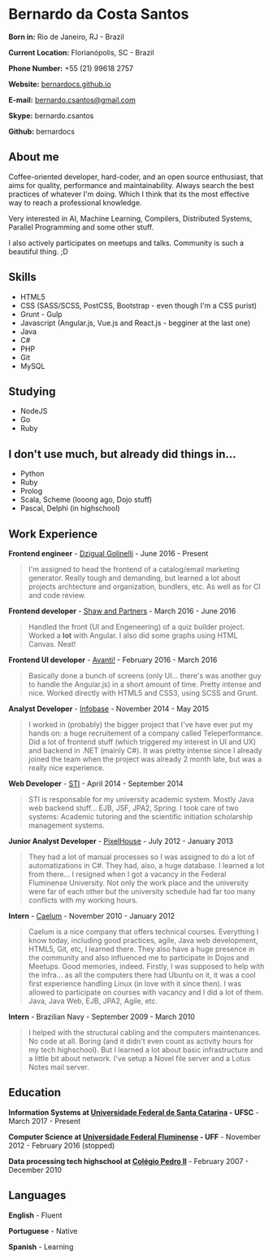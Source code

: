 # Bernardo da Costa Santos

**Born in:** Rio de Janeiro, RJ - Brazil

**Current Location:** Florianópolis, SC - Brazil

**Phone Number:** +55 (21) 99618 2757

**Website:** [bernardocs.github.io](http://bernardocs.github.io)

**E-mail:** bernardo.csantos@gmail.com

**Skype:** bernardo.csantos

**Github:** bernardocs

## About me
Coffee-oriented developer, hard-coder, and an open source enthusiast, that aims for quality, performance and maintainability. Always search the best practices of whatever I'm doing. Which I think that its the most effective way to reach a professional knowledge.

Very interested in AI, Machine Learning, Compilers, Distributed Systems, Parallel Programming and some other stuff.

I also actively participates on meetups and talks. Community is such a beautiful thing. ;D

## Skills

* HTML5
* CSS (SASS/SCSS, PostCSS, Bootstrap - even though I'm a CSS purist)
* Grunt - Gulp
* Javascript (Angular.js, Vue.js and React.js - begginer at the last one)
* Java
* C#
* PHP
* Git
* MySQL

## Studying

* NodeJS
* Go
* Ruby


## I don't use much, but already did things in...

* Python
* Ruby
* Prolog
* Scala, Scheme (looong ago, Dojo stuff)
* Pascal, Delphi (in highschool)


## Work Experience

**Frontend engineer** - [Dzigual Golinelli](http://www.dzigual.com.br/) - June 2016 - Present

> I'm assigned to head the frontend of a catalog/email marketing generator. Really tough and demanding, but learned a lot about projects archtecture and organization, bundlers, etc. As well as for CI and code review.

**Frontend developer** - [Shaw and Partners](http://www.shawandpartners.com) - March 2016 - June 2016

> Handled the front (UI and Engeneering) of a quiz builder project. Worked a **lot** with Angular. I also did some graphs using HTML Canvas. Neat!

**Frontend UI developer** - [Avanti!](http://www.penseavanti.com.br) - February 2016 - March 2016

> Basically done a bunch of screens (only UI... there's was another guy to handle the Angular.js) in a short amount of time. Pretty intense and nice. Worked directly with HTML5 and CSS3, using SCSS and Grunt.

**Analyst Developer** - [Infobase](http://www.infobase.com.br) - November 2014 - May 2015

> I worked in (probably) the bigger project that I've have ever put my hands on: a huge recruitement of a company called Teleperformance. Did a lot of frontend stuff (which triggered my interest in UI and UX) and backend in .NET (mainly C#). It was pretty intense since I already joined the team when the project was already 2 month late, but was a really nice experience.

**Web Developer** - [STI](http://www.sti.uff.br) - April 2014 - September 2014

> STI is responsable for my university academic system. Mostly Java web backend stuff... EJB, JSF, JPA2, Spring. I took care of two systems: Academic tutoring and the scientific initiation scholarship management systems.

**Junior Analyst Developer** - [PixelHouse](http://www.pixelhouse.com.br) - July 2012 - January 2013

> They had a lot of manual processes so I was assigned to do a lot of automatizations in C#. They had, also, a huge database. I learned a lot from there... I resigned when I got a vacancy in the Federal Fluminense University. Not only the work place and the university were far of each other but the university schedule had far too many conflicts with my working hours.

**Intern** - [Caelum](http://www.caelum.com.br) - November 2010 - January 2012

> Caelum is a nice company that offers technical courses. Everything I know today, including good practices, agile, Java web development, HTML5, Git, etc, I learned there. They also have a huge presence in the community and also influenced me to participate in Dojos and Meetups. Good memories, indeed. Firstly, I was supposed to help with the infra... as all the computers there had Ubuntu on it, it was a cool first experience handling Linux (in love with it since then). I was allowed to participate on courses with vacancy and I did a lot of them. Java, Java Web, EJB, JPA2, Agile, etc.

**Intern** - Brazilian Navy - September 2009 - March 2010

> I helped with the structural cabling and the computers maintenances. No code at all. Boring (and it didn't even count as activity hours for my tech highschool). But I learned a lot about basic infrastructure and a little bit about network. I've setup a Novel file server and a Lotus Notes mail server.


## Education
**Information Systems at [Universidade Federal de Santa Catarina](http://ufsc.br/) - UFSC** - March 2017 - Present

**Computer Science at [Universidade Federal Fluminense](http://www.uff.br) - UFF** - November 2012 - February 2016 (stopped)

**Data processing tech highschool at [Colégio Pedro II](http://cp2.g12.br)** - February 2007 - December 2010

## Languages
**English** - Fluent

**Portuguese** - Native

**Spanish** - Learning

